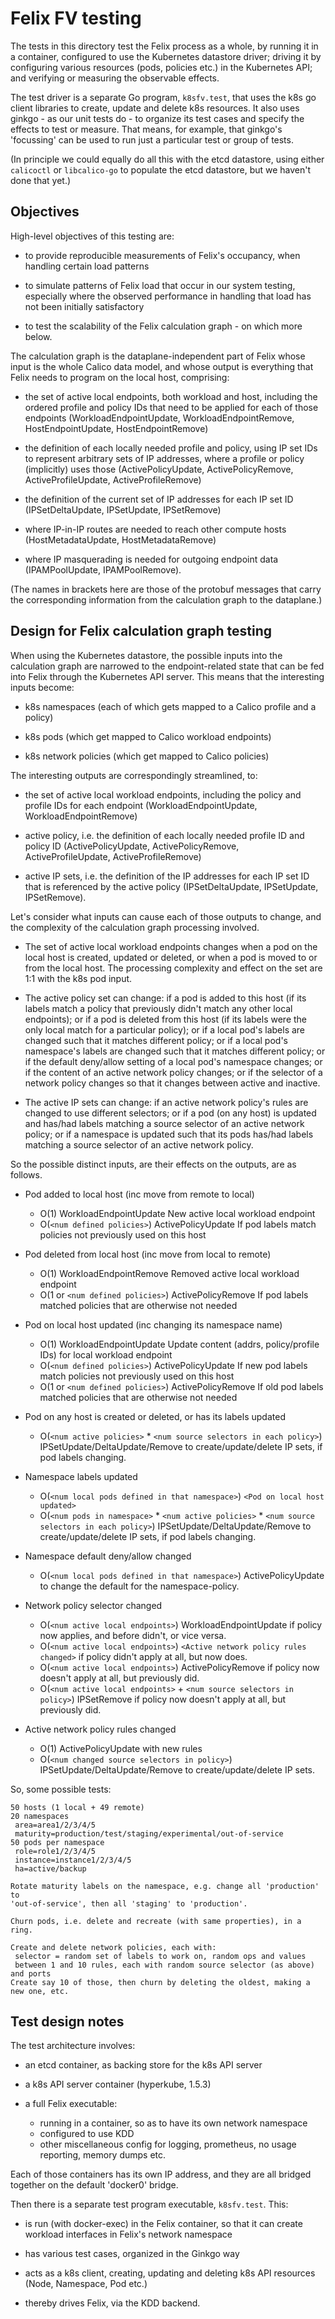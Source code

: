 
# Felix FV testing

The tests in this directory test the Felix process as a whole, by running it in
a container, configured to use the Kubernetes datastore driver; driving it by
configuring various resources (pods, policies etc.) in the Kubernetes API; and
verifying or measuring the observable effects.

The test driver is a separate Go program, `k8sfv.test`, that uses the k8s go
client libraries to create, update and delete k8s resources.  It also uses
ginkgo - as our unit tests do - to organize its test cases and specify the
effects to test or measure.  That means, for example, that ginkgo's 'focussing'
can be used to run just a particular test or group of tests.

(In principle we could equally do all this with the etcd datastore, using
either `calicoctl` or `libcalico-go` to populate the etcd datastore, but we
haven't done that yet.)

## Objectives

High-level objectives of this testing are:

- to provide reproducible measurements of Felix's occupancy, when handling
  certain load patterns

- to simulate patterns of Felix load that occur in our system testing,
  especially where the observed performance in handling that load has not been
  initially satisfactory

- to test the scalability of the Felix calculation graph - on which more below.

The calculation graph is the dataplane-independent part of Felix whose input is
the whole Calico data model, and whose output is everything that Felix needs to
program on the local host, comprising:

- the set of active local endpoints, both workload and host, including the
  ordered profile and policy IDs that need to be applied for each of those
  endpoints (WorkloadEndpointUpdate, WorkloadEndpointRemove,
  HostEndpointUpdate, HostEndpointRemove)

- the definition of each locally needed profile and policy, using IP set IDs to
  represent arbitrary sets of IP addresses, where a profile or policy
  (implicitly) uses those (ActivePolicyUpdate, ActivePolicyRemove,
  ActiveProfileUpdate, ActiveProfileRemove)

- the definition of the current set of IP addresses for each IP set ID
  (IPSetDeltaUpdate, IPSetUpdate, IPSetRemove)

- where IP-in-IP routes are needed to reach other compute hosts
  (HostMetadataUpdate, HostMetadataRemove)

- where IP masquerading is needed for outgoing endpoint data (IPAMPoolUpdate,
  IPAMPoolRemove).

(The names in brackets here are those of the protobuf messages that carry the
corresponding information from the calculation graph to the dataplane.)

## Design for Felix calculation graph testing

When using the Kubernetes datastore, the possible inputs into the calculation
graph are narrowed to the endpoint-related state that can be fed into Felix
through the Kubernetes API server.  This means that the interesting inputs
become:

- k8s namespaces (each of which gets mapped to a Calico profile and a policy)

- k8s pods (which get mapped to Calico workload endpoints)

- k8s network policies (which get mapped to Calico policies)

The interesting outputs are correspondingly streamlined, to:

- the set of active local workload endpoints, including the policy and profile
  IDs for each endpoint (WorkloadEndpointUpdate, WorkloadEndpointRemove)

- active policy, i.e. the definition of each locally needed profile ID and
  policy ID (ActivePolicyUpdate, ActivePolicyRemove, ActiveProfileUpdate,
  ActiveProfileRemove)

- active IP sets, i.e. the definition of the IP addresses for each IP set ID
  that is referenced by the active policy (IPSetDeltaUpdate, IPSetUpdate,
  IPSetRemove).

Let's consider what inputs can cause each of those outputs to change, and the
complexity of the calculation graph processing involved.

- The set of active local workload endpoints changes when a pod on the local
  host is created, updated or deleted, or when a pod is moved to or from the
  local host.  The processing complexity and effect on the set are 1:1 with the
  k8s pod input.

- The active policy set can change: if a pod is added to this host (if its
  labels match a policy that previously didn't match any other local
  endpoints); or if a pod is deleted from this host (if its labels were the
  only local match for a particular policy); or if a local pod's labels are
  changed such that it matches different policy; or if a local pod's
  namespace's labels are changed such that it matches different policy; or if
  the default deny/allow setting of a local pod's namespace changes; or if the
  content of an active network policy changes; or if the selector of a network
  policy changes so that it changes between active and inactive.

- The active IP sets can change: if an active network policy's rules are
  changed to use different selectors; or if a pod (on any host) is updated and
  has/had labels matching a source selector of an active network policy; or if
  a namespace is updated such that its pods has/had labels matching a source
  selector of an active network policy.

So the possible distinct inputs, are their effects on the outputs, are as
follows.

- Pod added to local host (inc move from remote to local)
  - O(1) WorkloadEndpointUpdate New active local workload endpoint
  - O(`<num defined policies>`) ActivePolicyUpdate If pod labels match policies
    not previously used on this host

- Pod deleted from local host (inc move from local to remote)
  - O(1) WorkloadEndpointRemove Removed active local workload endpoint
  - O(1 or `<num defined policies>`) ActivePolicyRemove If pod labels matched
    policies that are otherwise not needed

- Pod on local host updated (inc changing its namespace name)
  - O(1) WorkloadEndpointUpdate Update content (addrs, policy/profile IDs) for
    local workload endpoint
  - O(`<num defined policies>`) ActivePolicyUpdate If new pod labels match
    policies not previously used on this host
  - O(1 or `<num defined policies>`) ActivePolicyRemove If old pod labels
    matched policies that are otherwise not needed

- Pod on any host is created or deleted, or has its labels updated
  - O(`<num active policies>` * `<num source selectors in each policy>`)
    IPSetUpdate/DeltaUpdate/Remove to create/update/delete IP sets, if pod
    labels changing.

- Namespace labels updated
  - O(`<num local pods defined in that namespace>`) `<Pod on local host
    updated>`
  - O(`<num pods in namespace>` * `<num active policies>` * `<num source
    selectors in each policy>`) IPSetUpdate/DeltaUpdate/Remove to
    create/update/delete IP sets, if pod labels changing.

- Namespace default deny/allow changed
  - O(`<num local pods defined in that namespace>`) ActivePolicyUpdate to
    change the default for the namespace-policy.

- Network policy selector changed
  - O(`<num active local endpoints>`) WorkloadEndpointUpdate if policy now
    applies, and before didn't, or vice versa.
  - O(`<num active local endpoints>`) `<Active network policy rules changed>`
    if policy didn't apply at all, but now does.
  - O(`<num active local endpoints>`) ActivePolicyRemove if policy now doesn't
    apply at all, but previously did.
  - O(`<num active local endpoints>` + `<num source selectors in policy>`)
    IPSetRemove if policy now doesn't apply at all, but previously did.

- Active network policy rules changed
  - O(1) ActivePolicyUpdate with new rules
  - O(`<num changed source selectors in policy>`)
    IPSetUpdate/DeltaUpdate/Remove to create/update/delete IP sets.

So, some possible tests:

	50 hosts (1 local + 49 remote)
	20 namespaces
	 area=area1/2/3/4/5
	 maturity=production/test/staging/experimental/out-of-service
	50 pods per namespace
	 role=role1/2/3/4/5
	 instance=instance1/2/3/4/5
	 ha=active/backup

    Rotate maturity labels on the namespace, e.g. change all 'production' to
    'out-of-service', then all 'staging' to 'production'.

    Churn pods, i.e. delete and recreate (with same properties), in a ring.

	Create and delete network policies, each with:
	 selector = random set of labels to work on, random ops and values
	 between 1 and 10 rules, each with random source selector (as above) and ports
	Create say 10 of those, then churn by deleting the oldest, making a new one, etc.

## Test design notes

The test architecture involves:

- an etcd container, as backing store for the k8s API server

- a k8s API server container (hyperkube, 1.5.3)

- a full Felix executable:
  - running in a container, so as to have its own network namespace
  - configured to use KDD
  - other miscellaneous config for logging, prometheus, no usage reporting,
    memory dumps etc.

Each of those containers has its own IP address, and they are all bridged
together on the default 'docker0' bridge.

Then there is a separate test program executable, `k8sfv.test`.  This:

- is run (with docker-exec) in the Felix container, so that it can create
  workload interfaces in Felix's network namespace

- has various test cases, organized in the Ginkgo way

- acts as a k8s client, creating, updating and deleting k8s API resources
  (Node, Namespace, Pod etc.)

- thereby drives Felix, via the KDD backend.
